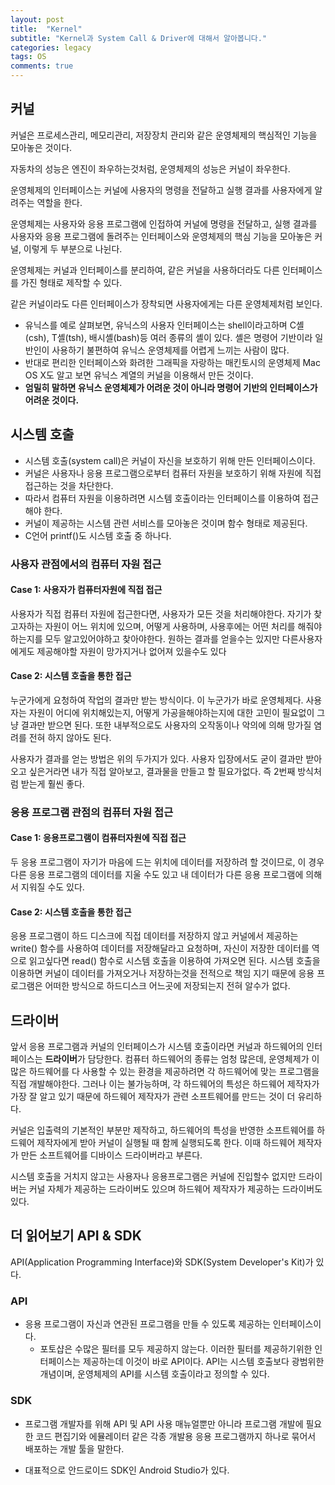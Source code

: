 ```yaml
---
layout: post
title:  "Kernel"
subtitle: "Kernel과 System Call & Driver에 대해서 알아봅니다."
categories: legacy
tags: OS
comments: true
---
```


## 커널
커널은 프로세스관리, 메모리관리, 저장장치 관리와 같은 운영체제의 핵심적인 기능을 모아놓은 것이다.

자동차의 성능은 엔진이 좌우하는것처럼, 운영체제의 성능은 커널이 좌우한다.

운영체제의 인터페이스는 커널에 사용자의 명령을 전달하고 실행 결과를 사용자에게 알려주는 역할을 한다.

운영체제는 사용자와 응용 프로그램에 인접하여 커널에 명령을 전달하고, 실행 결과를 사용자와 응용 프로그램에 돌려주는 인터페이스와 운영체제의 핵심 기능을 모아놓은 커널, 이렇게 두 부분으로 나뉜다.

운영체제는 커널과 인터페이스를 분리하여, 같은 커널을 사용하더라도 다른 인터페이스를 가진 형태로 제작할 수 있다.

같은 커널이라도 다른 인터페이스가 장착되면 사용자에게는 다른 운영체제처럼 보인다.

- 유닉스를 예로 살펴보면, 유닉스의 사용자 인터페이스는 shell이라고하며 C셸(csh), T셸(tsh), 배시셸(bash)등 여러 종류의 셸이 있다. 셸은 명령어 기반이라 일반인이 사용하기 불편하여 유닉스 운영체제를 어렵게 느끼는 사람이 많다.
- 반대로 편리한 인터페이스와 화려한 그래픽을 자랑하는 매킨토시의 운영체제 Mac OS X도 알고 보면 유닉스 계열의 커널을 이용해서 만든 것이다.
- **엄밀히 말하면 유닉스 운영체제가 어려운 것이 아니라 명령어 기반의 인터페이스가 어려운 것이다.**

## 시스템 호출

- 시스템 호출(system call)은 커널이 자신을 보호하기 위해 만든 인터페이스이다.
- 커널은 사용자나 응용 프로그램으로부터 컴퓨터 자원을 보호하기 위해 자원에 직접 접근하는 것을 차단한다.
- 따라서 컴퓨터 자원을 이용하려면 시스템 호출이라는 인터페이스를 이용하여 접근해야 한다.
- 커널이 제공하는 시스템 관련 서비스를 모아놓은 것이며 함수 형태로 제공된다.
- C언어 printf()도 시스템 호출 중 하나다.

### 사용자 관점에서의 컴퓨터 자원 접근

#### Case 1: 사용자가 컴퓨터자원에 직접 접근

사용자가 직접 컴퓨터 자원에 접근한다면, 사용자가 모든 것을 처리해야한다. 자기가 찾고자하는 자원이 어느 위치에 있으며, 어떻게 사용하며, 사용후에는 어떤 처리를 해줘야하는지를 모두 알고있어야하고 찾아야한다. 원하는 결과를 얻을수는 있지만 다른사용자에게도 제공해야할 자원이 망가지거나 없어져 있을수도 있다

#### Case 2: 시스템 호출을 통한 접근

누군가에게 요청하여 작업의 결과만 받는 방식이다. 이 누군가가 바로 운영체제다. 사용자는 자원이 어디에 위치해있는지, 어떻게 가공을해야하는지에 대한 고민이 필요없이 그냥 결과만 받으면 된다. 또한 내부적으로도 사용자의 오작동이나 악의에 의해 망가질 염려를 전혀 하지 않아도 된다.

사용자가 결과를 얻는 방법은 위의 두가지가 있다. 사용자 입장에서도 굳이 결과만 받아오고 싶은거라면 내가 직접 알아보고, 결과물을 만들고 할 필요가없다. 즉 2번째 방식처럼 받는게 훨씬 좋다.

### 응용 프로그램 관점의 컴퓨터 자원 접근

#### Case 1: 응용프로그램이 컴퓨터자원에 직접 접근

두 응용 프로그램이 자기가 마음에 드는 위치에 데이터를 저장하려 할 것이므로, 이 경우 다른 응용 프로그램의 데이터를 지울 수도 있고 내 데이터가 다른 응용 프로그램에 의해서 지워질 수도 있다.

#### Case 2: 시스템 호출을 통한 접근

응용 프로그램이 하드 디스크에 직접 데이터를 저장하지 않고 커널에서 제공하는 write() 함수를 사용하여 데이터를 저장해달라고 요청하며, 자신이 저장한 데이터를 역으로 읽고싶다면 read() 함수로 시스템 호출을 이용하여 가져오면 된다. 시스템 호출을 이용하면 커널이 데이터를 가져오거나 저장하는것을 전적으로 책임 지기 때문에 응용 프로그램은 어떠한 방식으로 하드디스크 어느곳에 저장되는지 전혀 알수가 없다.

## 드라이버

앞서 응용 프로그램과 커널의 인터페이스가 시스템 호출이라면 커널과 하드웨어의 인터페이스는 **드라이버**가 담당한다. 컴퓨터 하드웨어의 종류는 엄청 많은데, 운영체제가 이 많은 하드웨어를 다 사용할 수 있는 환경을 제공하려면 각 하드웨어에 맞는 프로그램을 직접 개발해야한다. 그러나 이는 불가능하며, 각 하드웨어의 특성은 하드웨어 제작자가 가장 잘 알고 있기 때문에 하드웨어 제작자가 관련 소프트웨어를 만드는 것이 더 유리하다.

커널은 입출력의 기본적인 부분만 제작하고, 하드웨어의 특성을 반영한 소프트웨어를 하드웨어 제작자에게 받아 커널이 실행될 때 함께 실행되도록 한다. 이때 하드웨어 제작자가 만든 소프트웨어를 디바이스 드라이버라고 부른다.

시스템 호출을 거치지 않고는 사용자나 응용프로그램은 커널에 진입할수 없지만 드라이버는 커널 자체가 제공하는 드라이버도 있으며 하드웨어 제작자가 제공하는 드라이버도 있다.

## 더 읽어보기 API & SDK

API(Application Programming Interface)와 SDK(System Developer's Kit)가 있다. 

### API

- 응용 프로그램이 자신과 연관된 프로그램을 만들 수 있도록 제공하는 인터페이스이다.
    - 포토샵은 수많은 필터를 모두 제공하지 않는다. 이러한 필터를 제공하기위한 인터페이스는 제공하는데 이것이 바로 API이다. API는 시스템 호출보다 광범위한 개념이며, 운영체제의 API를 시스템 호출이라고 정의할 수 있다.
    
### SDK

- 프로그램 개발자를 위해 API 및 API 사용 매뉴얼뿐만 아니라 프로그램 개발에 필요한 코드 편집기와 에뮬레이터 같은 각종 개발용 응용 프로그램까지 하나로 묶어서 배포하는 개발 툴을 말한다.

- 대표적으로 안드로이드 SDK인 Android Studio가 있다.

